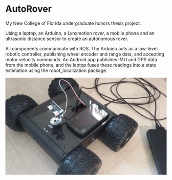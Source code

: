 # AutoRover
My New College of Florida undergraduate honors thesis project.

Using a laptop, an Arduino, a Lynxmotion rover, a mobile phone and an ultrasonic distance sensor to create an autonomous rover.

All components communicate with ROS. The Arduino acts as a low-level robotic controller, publishing wheel encoder and range data, and accepting motor velocity commands. An Android app publishes IMU and GPS data from the mobile phone, and the laptop fuses these readings into a state estimation using the robot_localization package.

![Constructed Rover](https://github.com/NoahRJohnson/Thesis/blob/master/figures/roverFinished.jpg)

